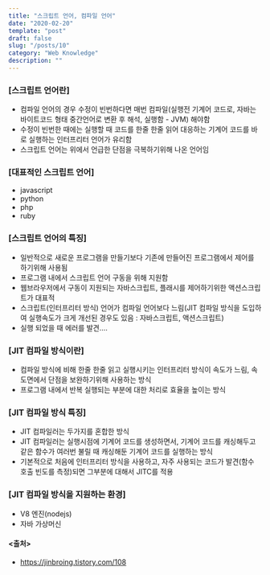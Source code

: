 ```yaml
---
title: "스크립트 언어, 컴파일 언어"
date: "2020-02-20"
template: "post"
draft: false
slug: "/posts/10"
category: "Web Knowledge"
description: ""
---
```


### [스크립트 언어란]

- 컴파일 언어의 경우 수정이 빈번하다면 매번 컴파일(실행전 기계어 코드로, 자바는 바이트코드 형태 중간언어로 변환 후 해석, 실행함 - JVM) 해야함
- 수정이 빈번한 때에는 실행할 때 코드를 한줄 한줄 읽어 대응하는 기계어 코드를 바로 실행하는 인터프리터 언어가 유리함
- 스크립트 언어는 위에서 언급한 단점을 극복하기위해 나온 언어임

### [대표적인 스크립트 언어]

- javascript
- python
- php
- ruby

### [스크립트 언어의 특징]

- 일반적으로 새로운 프로그램을 만들기보다 기존에 만들어진 프로그램에서 제어를 하기위해 사용됨
- 프로그램 내에서 스크립트 언어 구동을 위해 지원함
- 웹브라우저에서 구동이 지원되는 자바스크립트, 플래시를 제어하기위한 액션스크립트가 대표적
- 스크립트(인터프리터 방식) 언어가 컴파일 언어보다 느림(JIT 컴파일 방식을 도입하여 실행속도가 크게 개선된 경우도 있음 : 자바스크립트, 액션스크립트)
- 실행 되었을 때 에러를 발견....

### [JIT 컴파일 방식이란]

- 컴파일 방식에 비해 한줄 한줄 읽고 실행시키는 인터프리터 방식이 속도가 느림, 속도면에서 단점을 보완하기위해 사용하는 방식
- 프로그램 내에서 반복 실행되는 부분에 대한 처리로 효율을 높이는 방식

### [JIT 컴파일 방식 특징]

- JIT 컴파일러는 두가지를 혼합한 방식
- JIT 컴파일러는 실행시점에 기계어 코드를 생성하면서, 기계어 코드를 캐싱해두고 같은 함수가 여러번 불릴 때 캐싱해둔 기계어 코드를 실행하는 방식
- 기본적으로 처음에 인터프리터 방식을 사용하고, 자주 사용되는 코드가 발견(함수 호출 빈도를 측정)되면 그부분에 대해서 JITC를 적용

### [JIT 컴파일 방식을 지원하는 환경]

- V8 엔진(nodejs)
- 자바 가상머신

#### <출처>

- https://jinbroing.tistory.com/108
